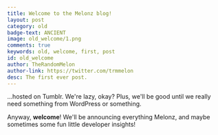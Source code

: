 ```yaml
---
title: Welcome to the Melonz blog!
layout: post
category: old
badge-text: ANCIENT
image: old_welcome/1.png
comments: true
keywords: old, welcome, first, post
id: old_welcome
author: TheRandomMelon
author-link: https://twitter.com/trmmelon
desc: The first ever post.
---
```


...hosted on Tumblr. We're lazy, okay? Plus, we'll be good until we really need something from WordPress or something.


Anyway, **welcome**! We'll be announcing everything Melonz, and maybe sometimes some fun little developer insights!
